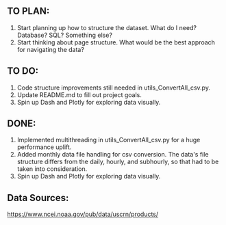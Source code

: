 ## TO PLAN:
1. Start planning up how to structure the dataset. What do I need? Database? SQL? Something else?
2. Start thinking about page structure. What would be the best approach for navigating the data?

## TO DO:
1. Code structure improvements still needed in utils_ConvertAll_csv.py.
2. Update README.md to fill out project goals.
3. Spin up Dash and Plotly for exploring data visually.

## DONE:
1. Implemented multithreading in utils_ConvertAll_csv.py for a huge performance uplift.
2. Added monthly data file handling for csv conversion. The data's file structure differs from the daily, hourly, and subhourly, so that had to be taken into consideration.
3. Spin up Dash and Plotly for exploring data visually.

## Data Sources:
https://www.ncei.noaa.gov/pub/data/uscrn/products/
